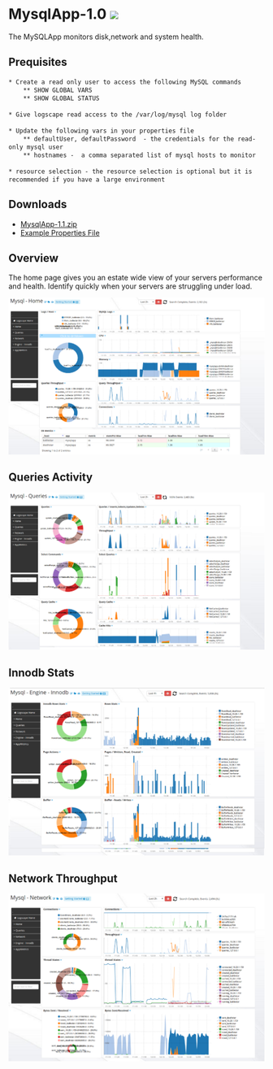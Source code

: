 MysqlApp-1.0 ![](http://logscape.com/images/track.png?version=github)
===========


The MySQLApp monitors disk,network and system health.

## Prequisites

	* Create a read only user to access the following MySQL commands
		** SHOW GLOBAL VARS
		** SHOW GLOBAL STATUS

	* Give logscape read access to the /var/log/mysql log folder

	* Update the following vars in your properties file 
		** defaultUser, defaultPassword  - the credentials for the read-only mysql user 
		** hostnames -  a comma separated list of mysql hosts to monitor

	* resource selection - the resource selection is optional but it is recommended if you have a large environment 
## Downloads 

 * [MysqlApp-1.1.zip](https://github.com/logscape/mysqlapp/raw/master/dist/MysqlApp-1.1.zip)
 * [Example Properties File ](https://github.com/logscape/mysqlapp/raw/master/dist/MysqlApp-1.1-override.properties)


## Overview

The home page gives you an estate wide view of your servers performance and health. Identify quickly when your servers are struggling under load. 

![](docs/images/mysql_home.png) 

## Queries Activity  

![](docs/images/mysql_queries.png) 

## Innodb Stats 

![](docs/images/mysql_innodb.png) 


## Network Throughput 

![](docs/images/mysql_network.png) 

